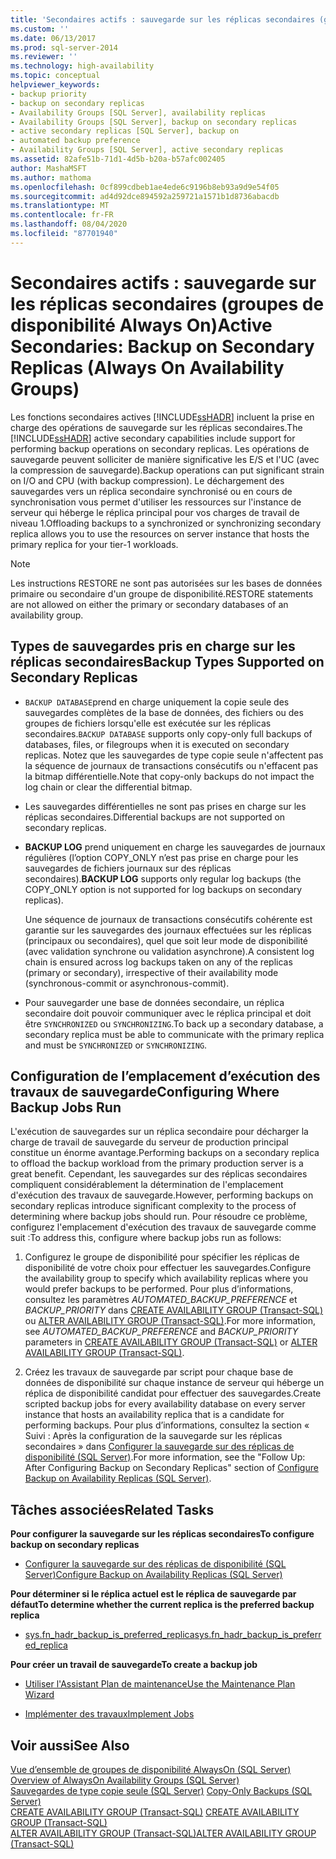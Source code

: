 ```yaml
---
title: 'Secondaires actifs : sauvegarde sur les réplicas secondaires (groupes de disponibilité Always On) | Microsoft Docs'
ms.custom: ''
ms.date: 06/13/2017
ms.prod: sql-server-2014
ms.reviewer: ''
ms.technology: high-availability
ms.topic: conceptual
helpviewer_keywords:
- backup priority
- backup on secondary replicas
- Availability Groups [SQL Server], availability replicas
- Availability Groups [SQL Server], backup on secondary replicas
- active secondary replicas [SQL Server], backup on
- automated backup preference
- Availability Groups [SQL Server], active secondary replicas
ms.assetid: 82afe51b-71d1-4d5b-b20a-b57afc002405
author: MashaMSFT
ms.author: mathoma
ms.openlocfilehash: 0cf899cdbeb1ae4ede6c9196b8eb93a9d9e54f05
ms.sourcegitcommit: ad4d92dce894592a259721a1571b1d8736abacdb
ms.translationtype: MT
ms.contentlocale: fr-FR
ms.lasthandoff: 08/04/2020
ms.locfileid: "87701940"
---
```

# <a name="active-secondaries-backup-on-secondary-replicas-always-on-availability-groups"></a><span data-ttu-id="3bbf4-102">Secondaires actifs : sauvegarde sur les réplicas secondaires (groupes de disponibilité Always On)</span><span class="sxs-lookup"><span data-stu-id="3bbf4-102">Active Secondaries: Backup on Secondary Replicas (Always On Availability Groups)</span></span>
  <span data-ttu-id="3bbf4-103">Les fonctions secondaires actives [!INCLUDE[ssHADR](../../../includes/sshadr-md.md)] incluent la prise en charge des opérations de sauvegarde sur les réplicas secondaires.</span><span class="sxs-lookup"><span data-stu-id="3bbf4-103">The [!INCLUDE[ssHADR](../../../includes/sshadr-md.md)] active secondary capabilities include support for performing backup operations on secondary replicas.</span></span> <span data-ttu-id="3bbf4-104">Les opérations de sauvegarde peuvent solliciter de manière significative les E/S et l'UC (avec la compression de sauvegarde).</span><span class="sxs-lookup"><span data-stu-id="3bbf4-104">Backup operations can put significant strain on I/O and CPU (with backup compression).</span></span> <span data-ttu-id="3bbf4-105">Le déchargement des sauvegardes vers un réplica secondaire synchronisé ou en cours de synchronisation vous permet d'utiliser les ressources sur l'instance de serveur qui héberge le réplica principal pour vos charges de travail de niveau 1.</span><span class="sxs-lookup"><span data-stu-id="3bbf4-105">Offloading backups to a synchronized or synchronizing secondary replica allows you to use the resources on server instance that hosts the primary replica for your tier-1 workloads.</span></span>  
  
> [!NOTE]  
>  <span data-ttu-id="3bbf4-106">Les instructions RESTORE ne sont pas autorisées sur les bases de données primaire ou secondaire d'un groupe de disponibilité.</span><span class="sxs-lookup"><span data-stu-id="3bbf4-106">RESTORE statements are not allowed on either the primary or secondary databases of an availability group.</span></span>  
  
  
  
##  <a name="backup-types-supported-on-secondary-replicas"></a><a name="SupportedBuTypes"></a> <span data-ttu-id="3bbf4-107">Types de sauvegardes pris en charge sur les réplicas secondaires</span><span class="sxs-lookup"><span data-stu-id="3bbf4-107">Backup Types Supported on Secondary Replicas</span></span>  
  
-   <span data-ttu-id="3bbf4-108">`BACKUP DATABASE`prend en charge uniquement la copie seule des sauvegardes complètes de la base de données, des fichiers ou des groupes de fichiers lorsqu'elle est exécutée sur les réplicas secondaires.</span><span class="sxs-lookup"><span data-stu-id="3bbf4-108">`BACKUP DATABASE` supports only copy-only full backups of databases, files, or filegroups when it is executed on secondary replicas.</span></span> <span data-ttu-id="3bbf4-109">Notez que les sauvegardes de type copie seule n'affectent pas la séquence de journaux de transactions consécutifs ou n'effacent pas la bitmap différentielle.</span><span class="sxs-lookup"><span data-stu-id="3bbf4-109">Note that copy-only backups do not impact the log chain or clear the differential bitmap.</span></span>  
  
-   <span data-ttu-id="3bbf4-110">Les sauvegardes différentielles ne sont pas prises en charge sur les réplicas secondaires.</span><span class="sxs-lookup"><span data-stu-id="3bbf4-110">Differential backups are not supported on secondary replicas.</span></span>  
  
-   <span data-ttu-id="3bbf4-111">**BACKUP LOG** prend uniquement en charge les sauvegardes de journaux régulières (l’option COPY_ONLY n’est pas prise en charge pour les sauvegardes de fichiers journaux sur des réplicas secondaires).</span><span class="sxs-lookup"><span data-stu-id="3bbf4-111">**BACKUP LOG** supports only regular log backups (the COPY_ONLY option is not supported for log backups on secondary replicas).</span></span>  
  
     <span data-ttu-id="3bbf4-112">Une séquence de journaux de transactions consécutifs cohérente est garantie sur les sauvegardes des journaux effectuées sur les réplicas (principaux ou secondaires), quel que soit leur mode de disponibilité (avec validation synchrone ou validation asynchrone).</span><span class="sxs-lookup"><span data-stu-id="3bbf4-112">A consistent log chain is ensured across log backups taken on any of the replicas (primary or secondary), irrespective of their availability mode (synchronous-commit or asynchronous-commit).</span></span>  
  
-   <span data-ttu-id="3bbf4-113">Pour sauvegarder une base de données secondaire, un réplica secondaire doit pouvoir communiquer avec le réplica principal et doit être `SYNCHRONIZED` ou `SYNCHRONIZING`.</span><span class="sxs-lookup"><span data-stu-id="3bbf4-113">To back up a secondary database, a secondary replica must be able to communicate with the primary replica and must be `SYNCHRONIZED` or `SYNCHRONIZING`.</span></span>  
  
##  <a name="configuring-where-backup-jobs-run"></a><a name="WhereBuJobsRun"></a><span data-ttu-id="3bbf4-114">Configuration de l’emplacement d’exécution des travaux de sauvegarde</span><span class="sxs-lookup"><span data-stu-id="3bbf4-114">Configuring Where Backup Jobs Run</span></span>  
 <span data-ttu-id="3bbf4-115">L'exécution de sauvegardes sur un réplica secondaire pour décharger la charge de travail de sauvegarde du serveur de production principal constitue un énorme avantage.</span><span class="sxs-lookup"><span data-stu-id="3bbf4-115">Performing backups on a secondary replica to offload the backup workload from the primary production server is a great benefit.</span></span> <span data-ttu-id="3bbf4-116">Cependant, les sauvegardes sur des réplicas secondaires compliquent considérablement la détermination de l'emplacement d'exécution des travaux de sauvegarde.</span><span class="sxs-lookup"><span data-stu-id="3bbf4-116">However, performing backups on secondary replicas introduce significant complexity to the process of determining where backup jobs should run.</span></span> <span data-ttu-id="3bbf4-117">Pour résoudre ce problème, configurez l'emplacement d'exécution des travaux de sauvegarde comme suit :</span><span class="sxs-lookup"><span data-stu-id="3bbf4-117">To address this, configure where backup jobs run as follows:</span></span>  
  
1.  <span data-ttu-id="3bbf4-118">Configurez le groupe de disponibilité pour spécifier les réplicas de disponibilité de votre choix pour effectuer les sauvegardes.</span><span class="sxs-lookup"><span data-stu-id="3bbf4-118">Configure the availability group to specify which availability replicas where you would prefer backups to be performed.</span></span> <span data-ttu-id="3bbf4-119">Pour plus d’informations, consultez les paramètres *AUTOMATED_BACKUP_PREFERENCE* et *BACKUP_PRIORITY* dans [CREATE AVAILABILITY GROUP &#40;Transact-SQL&#41;](/sql/t-sql/statements/create-availability-group-transact-sql) ou [ALTER AVAILABILITY GROUP &#40;Transact-SQL&#41;](/sql/t-sql/statements/alter-availability-group-transact-sql).</span><span class="sxs-lookup"><span data-stu-id="3bbf4-119">For more information, see *AUTOMATED_BACKUP_PREFERENCE* and *BACKUP_PRIORITY* parameters in [CREATE AVAILABILITY GROUP &#40;Transact-SQL&#41;](/sql/t-sql/statements/create-availability-group-transact-sql) or [ALTER AVAILABILITY GROUP &#40;Transact-SQL&#41;](/sql/t-sql/statements/alter-availability-group-transact-sql).</span></span>  
  
2.  <span data-ttu-id="3bbf4-120">Créez les travaux de sauvegarde par script pour chaque base de données de disponibilité sur chaque instance de serveur qui héberge un réplica de disponibilité candidat pour effectuer des sauvegardes.</span><span class="sxs-lookup"><span data-stu-id="3bbf4-120">Create scripted backup jobs for every availability database on every server instance that hosts an availability replica that is a candidate for performing backups.</span></span> <span data-ttu-id="3bbf4-121">Pour plus d’informations, consultez la section « Suivi : Après la configuration de la sauvegarde sur les réplicas secondaires » dans [Configurer la sauvegarde sur des réplicas de disponibilité &#40;SQL Server&#41;](configure-backup-on-availability-replicas-sql-server.md).</span><span class="sxs-lookup"><span data-stu-id="3bbf4-121">For more information, see the "Follow Up: After Configuring Backup on Secondary Replicas" section of [Configure Backup on Availability Replicas &#40;SQL Server&#41;](configure-backup-on-availability-replicas-sql-server.md).</span></span>  
  
##  <a name="related-tasks"></a><a name="RelatedTasks"></a> <span data-ttu-id="3bbf4-122">Tâches associées</span><span class="sxs-lookup"><span data-stu-id="3bbf4-122">Related Tasks</span></span>  
 <span data-ttu-id="3bbf4-123">**Pour configurer la sauvegarde sur les réplicas secondaires**</span><span class="sxs-lookup"><span data-stu-id="3bbf4-123">**To configure backup on secondary replicas**</span></span>  
  
-   [<span data-ttu-id="3bbf4-124">Configurer la sauvegarde sur des réplicas de disponibilité &#40;SQL Server&#41;</span><span class="sxs-lookup"><span data-stu-id="3bbf4-124">Configure Backup on Availability Replicas &#40;SQL Server&#41;</span></span>](configure-backup-on-availability-replicas-sql-server.md)  
  
 <span data-ttu-id="3bbf4-125">**Pour déterminer si le réplica actuel est le réplica de sauvegarde par défaut**</span><span class="sxs-lookup"><span data-stu-id="3bbf4-125">**To determine whether the current replica is the preferred backup replica**</span></span>  
  
-   [<span data-ttu-id="3bbf4-126">sys.fn_hadr_backup_is_preferred_replica</span><span class="sxs-lookup"><span data-stu-id="3bbf4-126">sys.fn_hadr_backup_is_preferred_replica</span></span>](/sql/relational-databases/system-functions/sys-fn-hadr-backup-is-preferred-replica-transact-sql)  
  
 <span data-ttu-id="3bbf4-127">**Pour créer un travail de sauvegarde**</span><span class="sxs-lookup"><span data-stu-id="3bbf4-127">**To create a backup job**</span></span>  
  
-   [<span data-ttu-id="3bbf4-128">Utiliser l'Assistant Plan de maintenance</span><span class="sxs-lookup"><span data-stu-id="3bbf4-128">Use the Maintenance Plan Wizard</span></span>](../../../relational-databases/maintenance-plans/use-the-maintenance-plan-wizard.md)  
  
-   [<span data-ttu-id="3bbf4-129">Implémenter des travaux</span><span class="sxs-lookup"><span data-stu-id="3bbf4-129">Implement Jobs</span></span>](../../../ssms/agent/implement-jobs.md)  
  
  
## <a name="see-also"></a><span data-ttu-id="3bbf4-130">Voir aussi</span><span class="sxs-lookup"><span data-stu-id="3bbf4-130">See Also</span></span>  
 <span data-ttu-id="3bbf4-131">[Vue d’ensemble de groupes de disponibilité AlwaysOn &#40;SQL Server&#41;](overview-of-always-on-availability-groups-sql-server.md) </span><span class="sxs-lookup"><span data-stu-id="3bbf4-131">[Overview of AlwaysOn Availability Groups &#40;SQL Server&#41;](overview-of-always-on-availability-groups-sql-server.md) </span></span>  
 <span data-ttu-id="3bbf4-132">[Sauvegardes de type copie seule &#40;SQL Server&#41;](../../../relational-databases/backup-restore/copy-only-backups-sql-server.md) </span><span class="sxs-lookup"><span data-stu-id="3bbf4-132">[Copy-Only Backups &#40;SQL Server&#41;](../../../relational-databases/backup-restore/copy-only-backups-sql-server.md) </span></span>  
 <span data-ttu-id="3bbf4-133">[CREATE AVAILABILITY GROUP &#40;Transact-SQL&#41;](/sql/t-sql/statements/create-availability-group-transact-sql) </span><span class="sxs-lookup"><span data-stu-id="3bbf4-133">[CREATE AVAILABILITY GROUP &#40;Transact-SQL&#41;](/sql/t-sql/statements/create-availability-group-transact-sql) </span></span>  
 [<span data-ttu-id="3bbf4-134">ALTER AVAILABILITY GROUP &#40;Transact-SQL&#41;</span><span class="sxs-lookup"><span data-stu-id="3bbf4-134">ALTER AVAILABILITY GROUP &#40;Transact-SQL&#41;</span></span>](/sql/t-sql/statements/alter-availability-group-transact-sql)  
  
  
